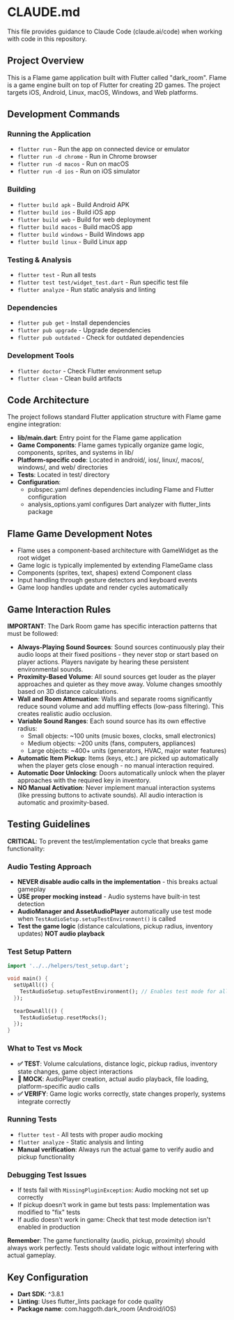 # CLAUDE.md

This file provides guidance to Claude Code (claude.ai/code) when working with code in this repository.

## Project Overview

This is a Flame game application built with Flutter called "dark_room". Flame is a game engine built on top of Flutter for creating 2D games. The project targets iOS, Android, Linux, macOS, Windows, and Web platforms.

## Development Commands

### Running the Application
- `flutter run` - Run the app on connected device or emulator
- `flutter run -d chrome` - Run in Chrome browser
- `flutter run -d macos` - Run on macOS
- `flutter run -d ios` - Run on iOS simulator

### Building
- `flutter build apk` - Build Android APK
- `flutter build ios` - Build iOS app
- `flutter build web` - Build for web deployment
- `flutter build macos` - Build macOS app
- `flutter build windows` - Build Windows app
- `flutter build linux` - Build Linux app

### Testing & Analysis
- `flutter test` - Run all tests
- `flutter test test/widget_test.dart` - Run specific test file
- `flutter analyze` - Run static analysis and linting

### Dependencies
- `flutter pub get` - Install dependencies
- `flutter pub upgrade` - Upgrade dependencies
- `flutter pub outdated` - Check for outdated dependencies

### Development Tools
- `flutter doctor` - Check Flutter environment setup
- `flutter clean` - Clean build artifacts

## Code Architecture

The project follows standard Flutter application structure with Flame game engine integration:

- **lib/main.dart**: Entry point for the Flame game application
- **Game Components**: Flame games typically organize game logic, components, sprites, and systems in lib/
- **Platform-specific code**: Located in android/, ios/, linux/, macos/, windows/, and web/ directories
- **Tests**: Located in test/ directory
- **Configuration**: 
  - pubspec.yaml defines dependencies including Flame and Flutter configuration
  - analysis_options.yaml configures Dart analyzer with flutter_lints package

## Flame Game Development Notes

- Flame uses a component-based architecture with GameWidget as the root widget
- Game logic is typically implemented by extending FlameGame class
- Components (sprites, text, shapes) extend Component class
- Input handling through gesture detectors and keyboard events
- Game loop handles update and render cycles automatically

## Game Interaction Rules

**IMPORTANT**: The Dark Room game has specific interaction patterns that must be followed:

- **Always-Playing Sound Sources**: Sound sources continuously play their audio loops at their fixed positions - they never stop or start based on player actions. Players navigate by hearing these persistent environmental sounds.
- **Proximity-Based Volume**: All sound sources get louder as the player approaches and quieter as they move away. Volume changes smoothly based on 3D distance calculations.
- **Wall and Room Attenuation**: Walls and separate rooms significantly reduce sound volume and add muffling effects (low-pass filtering). This creates realistic audio occlusion.
- **Variable Sound Ranges**: Each sound source has its own effective radius:
  - Small objects: ~100 units (music boxes, clocks, small electronics)
  - Medium objects: ~200 units (fans, computers, appliances)
  - Large objects: ~400+ units (generators, HVAC, major water features)
- **Automatic Item Pickup**: Items (keys, etc.) are picked up automatically when the player gets close enough - no manual interaction required.
- **Automatic Door Unlocking**: Doors automatically unlock when the player approaches with the required key in inventory.
- **NO Manual Activation**: Never implement manual interaction systems (like pressing buttons to activate sounds). All audio interaction is automatic and proximity-based.

## Testing Guidelines

**CRITICAL**: To prevent the test/implementation cycle that breaks game functionality:

### Audio Testing Approach
- **NEVER disable audio calls in the implementation** - this breaks actual gameplay
- **USE proper mocking instead** - Audio systems have built-in test detection
- **AudioManager and AssetAudioPlayer** automatically use test mode when `TestAudioSetup.setupTestEnvironment()` is called
- **Test the game logic** (distance calculations, pickup radius, inventory updates) **NOT audio playback**

### Test Setup Pattern
```dart
import '../../helpers/test_setup.dart';

void main() {
  setUpAll(() {
    TestAudioSetup.setupTestEnvironment(); // Enables test mode for all audio
  });
  
  tearDownAll(() {
    TestAudioSetup.resetMocks();
  });
}
```

### What to Test vs Mock
- **✅ TEST**: Volume calculations, distance logic, pickup radius, inventory state changes, game object interactions
- **🚫 MOCK**: AudioPlayer creation, actual audio playback, file loading, platform-specific audio calls
- **✅ VERIFY**: Game logic works correctly, state changes properly, systems integrate correctly

### Running Tests
- `flutter test` - All tests with proper audio mocking
- `flutter analyze` - Static analysis and linting
- **Manual verification**: Always run the actual game to verify audio and pickup functionality

### Debugging Test Issues
- If tests fail with `MissingPluginException`: Audio mocking not set up correctly
- If pickup doesn't work in game but tests pass: Implementation was modified to "fix" tests
- If audio doesn't work in game: Check that test mode detection isn't enabled in production

**Remember**: The game functionality (audio, pickup, proximity) should always work perfectly. Tests should validate logic without interfering with actual gameplay.

## Key Configuration

- **Dart SDK**: ^3.8.1
- **Linting**: Uses flutter_lints package for code quality
- **Package name**: com.haggoth.dark_room (Android/iOS)